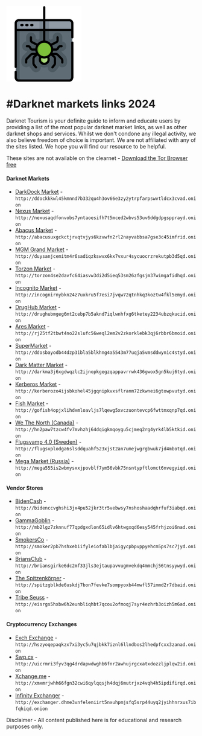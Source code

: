 <img src="logo.png" width="200">

#Darknet markets links 2024
=======================================

  
Darknet Tourism is your definite guide to inform and educate users by providing a list of the most popular darknet market links, as well as other darknet shops and services. Whilst we don't condone any illegal activity, we also believe freedom of choice is important. We are not affiliated with any of the sites listed. We hope you will find our resource to be helpful. 

These sites are not available on the clearnet - [Download the Tor Browser free](https://www.torproject.org/download/) 


#### Darknet Markets

* [DarkDock Market](http://ddockkkwl45kmnnd7b332qu4h3ov66e3zy2ytrpfarpswvtldcx3cvad.onion) - `http://ddockkkwl45kmnnd7b332qu4h3ov66e3zy2ytrpfarpswvtldcx3cvad.onion`
* [Nexus Market](http://nexusaqdfonvobs7yntaoesifh7t5mced2wbvs53uv6ddgdpgspprayd.onion) - `http://nexusaqdfonvobs7yntaoesifh7t5mced2wbvs53uv6ddgdpgspprayd.onion`
* [Abacus Market](http://abacusuxgckctjrvqtvjys6kzvwfn2rl2nayvabbsa7gse3c45imfrid.onion
) - `http://abacusuxgckctjrvqtvjys6kzvwfn2rl2nayvabbsa7gse3c45imfrid.onion
`
* [MGM Grand Market](http://duysanjcemitm4r6sadiqzkswvx6kx7vxur4sycuocrzrekutpb3d5qd.onion
) - `http://duysanjcemitm4r6sadiqzkswvx6kx7vxur4sycuocrzrekutpb3d5qd.onion
`
* [Torzon Market](http://torzon4se2davfc64iasvw3di2d5ieq53sm26zfgsjm37wimgafidhqd.onion
) - `http://torzon4se2davfc64iasvw3di2d5ieq53sm26zfgsjm37wimgafidhqd.onion
`
* [Incognito Market](http://incognirnybkn24z7uxkru5f7esi7jvqw72qtnhkq3koztw4fkl5emyd.onion
) - `http://incognirnybkn24z7uxkru5f7esi7jvqw72qtnhkq3koztw4fkl5emyd.onion
`
* [DrugHub Market](http://drughubmgeg6mt2cebp7b5aknd7iqlwnhfxg6tketey2234ubzqkucid.onion
) - `http://drughubmgeg6mt2cebp7b5aknd7iqlwnhfxg6tketey2234ubzqkucid.onion
`
* [Ares Market](http://rj25tf2tbwt4no22slufc56weql2em2v2zkorklebk3qj6rbbr6bmoid.onion) - `http://rj25tf2tbwt4no22slufc56weql2em2v2zkorklebk3qj6rbbr6bmoid.onion`
* [SuperMarket](http://ddosbayodb44dzp3ibla5blkhng4a5543m77uqja5vmsddwynic4styd.onion
) - `http://ddosbayodb44dzp3ibla5blkhng4a5543m77uqja5vmsddwynic4styd.onion
`
* [Dark Matter Market](http://darkma3j6xgdwqzlc2ijnopkgegzqappavrrwk436gwox5gn5kuj6tyd.onion
) - `http://darkma3j6xgdwqzlc2ijnopkgegzqappavrrwk436gwox5gn5kuj6tyd.onion
`
* [Kerberos Market](http://kerberozo4ijsbkohel45jgqnipkvxsflranm72zkwnei6gtowpvutyd.onion
) - `http://kerberozo4ijsbkohel45jgqnipkvxsflranm72zkwnei6gtowpvutyd.onion
`
* [Fish Market](http://gofish4opjxlihdxmloavljs7lqewg5xvczuontevcp6fwttmxqnp7qd.onion
) - `http://gofish4opjxlihdxmloavljs7lqewg5xvczuontevcp6fwttmxqnp7qd.onion
`
* [We The North (Canada)](http://hn2paw7tzcw4fv7mvhzhj64dqigkmqoygu5cjmeq2rg4yrk4lb5ktkid.onion
) - `http://hn2paw7tzcw4fv7mvhzhj64dqigkmqoygu5cjmeq2rg4yrk4lb5ktkid.onion
`
* [Flugsvamp 4.0 (Sweden)](http://flugsvplodga6slsddquahf523xjst2an7umejwgrgbwuk7jd4mbotqd.onion) - `http://flugsvplodga6slsddquahf523xjst2an7umejwgrgbwuk7jd4mbotqd.onion`
* [Mega Market (Russia)](http://mega555is2wbmysxxjpovblf7ym56vbk75nsntypftlomct6nvegyiqd.onion
) - `http://mega555is2wbmysxxjpovblf7ym56vbk75nsntypftlomct6nvegyiqd.onion
`


#### Vendor Stores

* [BidenCash](http://bidenccvghshi3jx4pu52jkr3tr5vebwsy7nshoshaadqhrfuf3iabqd.onion
) - `http://bidenccvghshi3jx4pu52jkr3tr5vebwsy7nshoshaadqhrfuf3iabqd.onion
`
* [GammaGoblin](http://mb2lgz7zknnuf77qpdgxdlon65idlv6htwgxqd6esy545frhjzoi6nad.onion
) - `http://mb2lgz7zknnuf77qpdgxdlon65idlv6htwgxqd6esy545frhjzoi6nad.onion
`
* [SmokersCo](http://smoker2pb7hshxebiifyleiofablbjaigycpbpvppyehcm5ps7sc7jyd.onion
) - `http://smoker2pb7hshxebiifyleiofablbjaigycpbpvppyehcm5ps7sc7jyd.onion
`
* [BriansClub](http://briansgirke6dc2mf33jls3ejtaupavvugmvekdq4mmchj56tnsyywyd.onion
) - `http://briansgirke6dc2mf33jls3ejtaupavvugmvekdq4mmchj56tnsyywyd.onion
`
* [The Spitzenkörper](http://spitzgblkde6uskdj7bon7fevke7sompyoxb44mwfl57immd2r7dbaid.onion) - `http://spitzgblkde6uskdj7bon7fevke7sompyoxb44mwfl57immd2r7dbaid.onion`
* [Tribe Seuss](http://eisrgs5hxbw6h2eunbliqhbt7qcou2ofmoqj7syr4ezhrb3oizh5m6ad.onion
) - `http://eisrgs5hxbw6h2eunbliqhbt7qcou2ofmoqj7syr4ezhrb3oizh5m6ad.onion
`


#### Cryptocurrency Exchanges

* [Exch Exchange](http://hszyoqepaqkzx7xi3yc5u7qjbkk7iznl6llndbos2lhedpfcxx3zanad.onion
) - `http://hszyoqepaqkzx7xi3yc5u7qjbkk7iznl6llndbos2lhedpfcxx3zanad.onion
`
* [Swp.cx](http://uicrmri3fyv3qg4drdapwdwghb6fnr2awhujrgcxatxdozzljplqw2id.onion
) - `http://uicrmri3fyv3qg4drdapwdwghb6fnr2awhujrgcxatxdozzljplqw2id.onion
`
* [Xchange.me](http://xmxmrjwhh66fgn32cwi6qylqqsjh4dqj6mutrjxz4vqh4h5ipdifirqd.onion) - `http://xmxmrjwhh66fgn32cwi6qylqqsjh4dqj6mutrjxz4vqh4h5ipdifirqd.onion`
* [Infinity Exchanger](http://exchanger.dhme3vnfeleniirt5nxuhpmjsfq5srp44uyq2jyihhnrxus7ibfqhiqd.onion) - `http://exchanger.dhme3vnfeleniirt5nxuhpmjsfq5srp44uyq2jyihhnrxus7ibfqhiqd.onion`


Disclaimer - All content published here is for educational and research purposes only. 